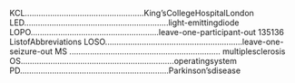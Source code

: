 KCL....................................................King’sCollegeHospitalLondon
LED...............................................................light-emittingdiode
LOPO........................................................leave-one-participant-out
135136 ListofAbbreviations
LOSO............................................................leave-one-seizure-out
MS .................................................................. multiplesclerosis
OS...................................................................operatingsystem
PD.................................................................Parkinson’sdisease